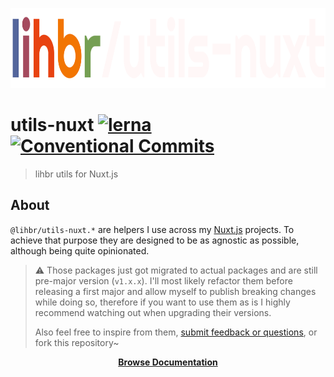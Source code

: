 <p align="center">
  <a href="https://utils-nuxt.lihbr.com">
    <img src="docs/static/logo-dark--min.svg" alt="utils-nuxt" height="128" />
  </a>
</p>

# utils-nuxt [![lerna](https://img.shields.io/badge/maintained%20with-lerna-cc00ff.svg)](https://lerna.js.org/) [![Conventional Commits](https://img.shields.io/badge/Conventional%20Commits-1.0.0-yellow.svg)](https://conventionalcommits.org)

> lihbr utils for Nuxt.js

## About

`@lihbr/utils-nuxt.*` are helpers I use across my [Nuxt.js](https://nuxtjs.org) projects. To achieve that purpose they are designed to be as agnostic as possible, although being quite opinionated.

> :warning: Those packages just got migrated to actual packages and are still pre-major version (`v1.x.x`). I'll most likely refactor them before releasing a first major and allow myself to publish breaking changes while doing so, therefore if you want to use them as is I highly recommend watching out when upgrading their versions.
>
> Also feel free to inspire from them, [submit feedback or questions](https://github.com/lihbr/utils-nuxt/issues/new), or fork this repository~

<p align="center">
  <a href="https://utils-nuxt.lihbr.com">
    <strong>Browse Documentation</strong>
  </a>
</p>
